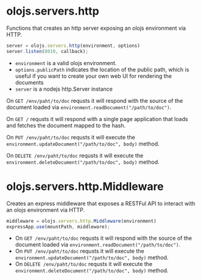 olojs.servers.http
============================================================================
Functions that creates an http server exposing an olojs environment via HTTP.

```js
server = olojs.servers.http(environment, options)
server.listen(8010, callback);
```
- `environment` is a valid olojs environment.
- `options.publicPath` indicates the location of the public path, which is 
  useful if you want to create your own web UI for rendering the documents
- `server` is a nodejs http.Server instance
  
On `GET /env/paht/to/doc` requsts it will respond with the source of the 
document loaded via `environment.readDocument("/path/to/doc")`.
  
On `GET /` requsts it will respond with a single page application that 
loads and fetches the document mapped to the hash.

On `PUT /env/paht/to/doc` requsts it will execute the 
`environment.updateDocument("/path/to/doc", body)` method.

On `DELETE /env/paht/to/doc` requsts it will execute the 
`environment.deleteDocument("/path/to/doc", body)` method.
  
olojs.servers.http.Middleware
============================================================================
Creates an express middleware that exposes a RESTFul API to interact with an
olojs environment via HTTP.

```js
middleware = olojs.servers.http.Middleware(environment)
expressApp.use(mountPath, middleware);
```
- On `GET /env/paht/to/doc` requsts it will respond with the source of the 
  document loaded via `environment.readDocument("/path/to/doc")`.
- On `PUT /env/paht/to/doc` requsts it will execute the 
  `environment.updateDocument("/path/to/doc", body)` method.
- On `DELETE /env/paht/to/doc` requsts it will execute the 
  `environment.deleteDocument("/path/to/doc", body)` method.
  

